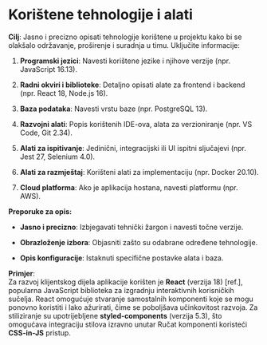 # Korištene tehnologije i alati

**Cilj**: Jasno i precizno opisati tehnologije korištene u projektu kako
bi se olakšalo održavanje, proširenje i suradnja u timu. Uključite
informacije:

1.  **Programski jezici**: Navesti korištene jezike i njihove verzije
    (npr. JavaScript 16.13).

2.  **Radni okviri i biblioteke**: Detaljno opisati alate za frontend i
    backend (npr. React 18, Node.js 16).

3.  **Baza podataka**: Navesti vrstu baze (npr. PostgreSQL 13).

4.  **Razvojni alati**: Popis korištenih IDE-ova, alata za verzioniranje
    (npr. VS Code, Git 2.34).

5.  **Alati za ispitivanje**: Jedinični, integracijski ili UI ispitni
    sljučajevi (npr. Jest 27, Selenium 4.0).

6.  **Alati za razmještaj**: Korišteni alati za implementaciju (npr.
    Docker 20.10).

7.  **Cloud platforma**: Ako je aplikacija hostana, navesti platformu
    (npr. AWS).

**Preporuke za opis:**

- **Jasno i precizno**: Izbjegavati tehnički žargon i navesti točne
  verzije.

- **Obrazloženje izbora**: Objasniti zašto su odabrane određene
  tehnologije.

- **Opis konfiguracije**: Istaknuti specifične postavke alata i baza.

**Primjer**:  
Za razvoj klijentskog dijela aplikacije korišten je **React** (verzija
18) \[ref.\], popularna JavaScript biblioteka za izgradnju interaktivnih
korisničkih sučelja. React omogućuje stvaranje samostalnih komponenti
koje se mogu ponovno koristiti i lako ažurirati, čime se poboljšava
učinkovitost razvoja. Za stiliziranje su upotrijebljene
**styled-components** (verzija 5.3), što omogućava integraciju stilova
izravno unutar Ručat komponenti koristeći **CSS-in-JS** pristup.





